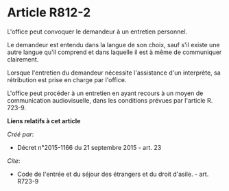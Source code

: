 # Article R812-2

L'office peut convoquer le demandeur à un entretien personnel. 

Le demandeur est entendu dans la langue de son choix, sauf s'il existe une autre langue qu'il comprend et dans laquelle il
est à même de communiquer clairement. 

Lorsque l'entretien du demandeur nécessite l'assistance d'un interprète, sa rétribution est prise en charge par l'office. 

L'office peut procéder à un entretien en ayant recours à un moyen de communication audiovisuelle, dans les conditions prévues
par l'article R. 723-9.

**Liens relatifs à cet article**

_Créé par_:

  - Décret n°2015-1166 du 21 septembre 2015 - art. 23

_Cite_:

  - Code de l'entrée et du séjour des étrangers et du droit d'asile. - art. R723-9
